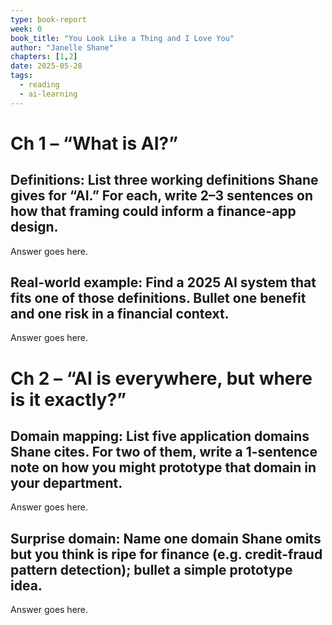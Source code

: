 ```yaml
---
type: book-report
week: 0
book_title: "You Look Like a Thing and I Love You"
author: "Janelle Shane"
chapters: [1,2]
date: 2025-05-28
tags:
  - reading
  - ai-learning
---
```

# Ch 1 – “What is AI?”

## Definitions: List three working definitions Shane gives for “AI.” For each, write 2–3 sentences on how that framing could inform a finance-app design.

Answer goes here.

## Real-world example: Find a 2025 AI system that fits one of those definitions. Bullet one benefit and one risk in a financial context.

Answer goes here.

# Ch 2 – “AI is everywhere, but where is it exactly?”

## Domain mapping: List five application domains Shane cites. For two of them, write a 1-sentence note on how you might prototype that domain in your department.

Answer goes here.

## Surprise domain: Name one domain Shane omits but you think is ripe for finance (e.g. credit-fraud pattern detection); bullet a simple prototype idea.

Answer goes here.
